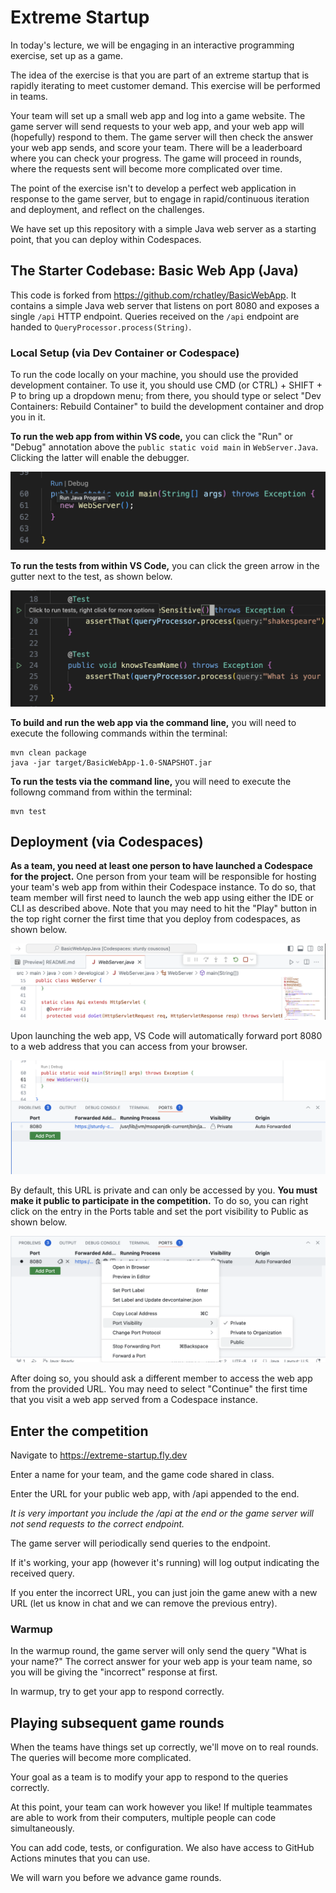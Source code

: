 # Extreme Startup

In today's lecture, we will be engaging in an interactive programming exercise, set up as a game.

The idea of the exercise is that you are part of an extreme startup that is rapidly iterating to meet customer demand.
This exercise will be performed in teams.

Your team will set up a small web app and log into a game website.  The game server will send requests to your web app, and your web app will (hopefully) respond to them.  The game server will then check the answer your web app sends, and score your team.  There will be a leaderboard where you can check your progress.  The game will proceed in rounds, where the requests sent will become more complicated over time.

The point of the exercise isn't to develop a perfect web application in response to the game server, but to engage in rapid/continuous iteration and deployment, and reflect on the challenges.

We have set up this repository with a simple Java web server as a starting point, that you can deploy within Codespaces.

## The Starter Codebase: Basic Web App (Java)

This code is forked from https://github.com/rchatley/BasicWebApp.
It contains a simple Java web server that listens on port 8080 and exposes a single `/api` HTTP endpoint.
Queries received on the `/api` endpoint are handed to `QueryProcessor.process(String)`.

### Local Setup (via Dev Container or Codespace)

To run the code locally on your machine, you should use the provided development container.
To use it, you should use CMD (or CTRL) + SHIFT + P to bring up a dropdown menu; from there, you should type or select "Dev Containers: Rebuild Container" to build the development container and drop you in it.

**To run the web app from within VS code,** you can click the "Run" or "Debug" annotation above the `public static void main` in `WebServer.Java`. Clicking the latter will enable the debugger.

![Launching server in VS Code](./images/launch-vscode.png)

**To run the tests from within VS Code,** you can click the green arrow in the gutter next to the test, as shown below.

![Running tests in VS Code](./images/run-tests.png)

**To build and run the web app via the command line,** you will need to execute the following commands within the terminal:

```
mvn clean package
java -jar target/BasicWebApp-1.0-SNAPSHOT.jar
```

**To run the tests via the command line,** you will need to execute the followng command from within the terminal:

```
mvn test
```

## Deployment (via Codespaces)

**As a team, you need at least one person to have launched a Codespace for the project.**
One person from your team will be responsible for hosting your team's web app from within their Codespace instance.
To do so, that team member will first need to launch the web app using either the IDE or CLI as described above.
Note that you may need to hit the "Play" button in the top right corner the first time that you deploy from codespaces, as shown below.

![First time launch on Codespaces](./images/launch-codespaces.png)

Upon launching the web app, VS Code will automatically forward port 8080 to a web address that you can access from your browser.

![alt text](./images/before-port-adjustment.png)

By default, this URL is private and can only be accessed by you.
**You must make it public to participate in the competition.**
To do so, you can right click on the entry in the Ports table and set the port visibility to Public as shown below.

![alt text](./images/port-adjustment.png)

After doing so, you should ask a different member to access the web app from the provided URL.
You may need to select "Continue" the first time that you visit a web app served from a Codespace instance.

## Enter the competition

Navigate to https://extreme-startup.fly.dev

Enter a name for your team, and the game code shared in class.

Enter the URL for your public web app, with /api appended to the end.

_It is very important you include the /api at the end or the game server will not send requests to the correct endpoint._

The game server will periodically send queries to the endpoint.

If it's working, your app (however it's running) will log output indicating the received query.

If you enter the incorrect URL, you can just join the game anew with a new URL (let us know in chat and we can remove the previous entry).

### Warmup

In the warmup round, the game server will only send the query "What is your name?"  The correct answer for your web app is your team name, so you will be giving the "incorrect" response at first.

In warmup, try to get your app to respond correctly.

## Playing subsequent game rounds

When the teams have things set up correctly, we'll move on to real rounds. The queries will become more complicated.

Your goal as a team is to modify your app to respond to the queries correctly.

At this point, your team can work however you like!  If multiple teammates are able to work from their computers, multiple people can code simultaneously.

You can add code, tests, or configuration.
We also have access to GitHub Actions minutes that you can use.

We will warn you before we advance game rounds.
